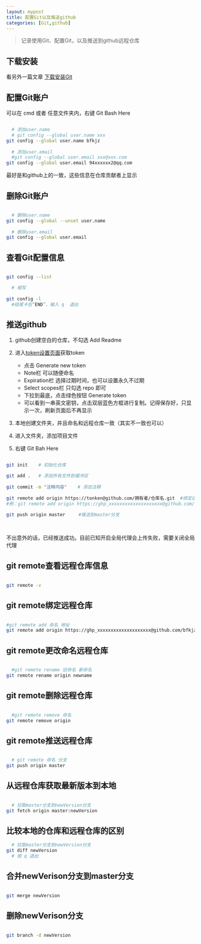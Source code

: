 ```yaml
---
layout: mypost
title: 配置Git以及推送github
categories: [Git,github]
---  
```


> 记录使用Git、配置Git，以及推送到github远程仓库  

## 下载安装  

看另外一篇文章 [下载安装Git](https://) 


## 配置Git账户  

可以在 cmd 或者 任意文件夹内，右键 Git Bash Here  
```bash  

  # 添加user.name  
  # git config --global user.name xxx  
git config --global user.name bfkjz  
  
  # 添加user.email  
  #git config --global user.email xxx@xxx.com  
git config --global user.email 94xxxxxx2@qq.com

```
最好是和github上的一致，这些信息在仓库贡献者上显示  



## 删除Git账户  

```bash    

  # 删除user.name  
git config --global --unset user.name
 
  # 删除user.email  
git config --global user.email  

```    


## 查看Git配置信息  
```bash  

git config --list  

  # 缩写  
  
git config -l  
  #结尾卡在“END”，输入 q  退出  

```   
  
  

## 推送github  

1. github创建空白的仓库，不勾选 Add Readme  

1. 进入[token设置页面](https://github.com/settings/tokens)获取token  

    - 点击 Generate new token  
    - Note栏 可以随便命名  
    - Expiration栏 选择过期时间，也可以设置永久不过期  
    - Select scopes栏 只勾选 repo 即可  
    - 下拉到最底，点击绿色按钮 Generate token  
    - 可以看到一串英文密钥，点击双层蓝色方框进行复制。记得保存好，只显示一次，刷新页面后不再显示  
  
1. 本地创建文件夹，并且命名和远程仓库一致（其实不一致也可以）  
1. 进入文件夹，添加项目文件  
1. 右键 Git Bah Here  

 
```bash  

git init    # 初始化仓库  

git add .   # 添加所有文件到缓冲区  
  
git commit -m "注释内容"    # 添加注释  
  
git remote add origin https://tonken@github.com/拥有者/仓库名.git  #绑定远程仓库  
#例：git remote add origin https://ghp_xxxxxxxxxxxxxxxxxxxx@github.com/bfkjz/bfkjz.github.io.git
  
git push origin master     #推送到master分支

 
```  
不出意外的话，已经推送成功。目前已知开启全局代理会上传失败，需要关闭全局代理  
    
  

## git remote查看远程仓库信息  
```bash 

git remote -v  

```    
## git remote绑定远程仓库  
```bash  

#git remote add 命名 地址  
git remote add origin https://ghp_xxxxxxxxxxxxxxxxxxxx@github.com/bfkjz/bfkjz.github.io.git  

```   
## git remote更改命名远程仓库  
```bash  

  #git remote rename 旧命名 新命名
git remote rename origin newname  

```   
## git remote删除远程仓库  
```bash  

  #git remote remove 命名 
git remote remove origin  

```   
## git remote推送远程仓库  
```bash  

  # git remote 命名 分支  
git push origin master  

```   

## 从远程仓库获取最新版本到本地  
```bash  

  # 拉取master分支到newVersion分支
git fetch origin master:newVersion

```   

## 比较本地的仓库和远程仓库的区别
```bash  
  # 拉取master分支到newVersion分支
git diff newVersion  
  # 按 q 退出

```   

## 合并newVerison分支到master分支
```bash  

git merge newVersion

```   

## 删除newVerison分支
```bash  

git branch -d newVersion

``` 

